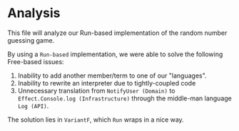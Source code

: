 # Analysis

This file will analyze our Run-based implementation of the random number guessing game.

By using a `Run-based` implementation, we were able to solve the following Free-based issues:
1. Inability to add another member/term to one of our "languages".
2. Inability to rewrite an interpreter due to tightly-coupled code
3. Unnecessary translation from `NotifyUser (Domain)` to `Effect.Console.log (Infrastructure)` through the middle-man language `Log (API)`.

The solution lies in `VariantF`, which `Run` wraps in a nice way.
